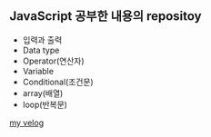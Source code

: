 ## JavaScript 공부한 내용의 repositoy
- 입력과 출력
- Data type
- Operator(연산자)
- Variable
- Conditional(조건문)
- array(배열)
- loop(반복문)

[my velog](https://velog.io/@homeless_snail/JavaScript)
